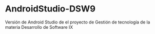 # AndroidStudio-DSW9
Versión de Android Studio de el proyecto de Gestión de tecnología de la materia Desarrollo de Software IX
